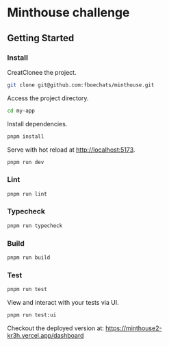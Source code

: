 # Minthouse challenge

## Getting Started

### Install

CreatClonee the project.

```bash
git clone git@github.com:fboechats/minthouse.git
```

Access the project directory.

```bash
cd my-app
```

Install dependencies.

```bash
pnpm install
```

Serve with hot reload at <http://localhost:5173>.

```bash
pnpm run dev
```

### Lint

```bash
pnpm run lint
```

### Typecheck

```bash
pnpm run typecheck
```

### Build

```bash
pnpm run build
```

### Test

```bash
pnpm run test
```

View and interact with your tests via UI.

```bash
pnpm run test:ui
```

Checkout the deployed version at: https://minthouse2-kr3h.vercel.app/dashboard
